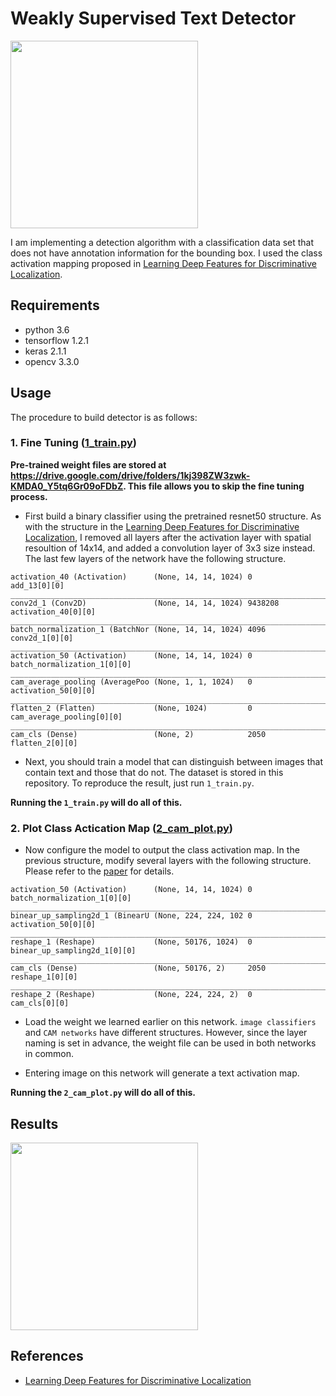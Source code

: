 
# Weakly Supervised Text Detector

<img src="sample.png" height="300">

I am implementing a detection algorithm with a classification data set that does not have annotation information for the bounding box. I used the class activation mapping proposed in [Learning Deep Features for Discriminative Localization](https://arxiv.org/pdf/1512.04150.pdf).

## Requirements

* python 3.6
* tensorflow 1.2.1
* keras 2.1.1
* opencv 3.3.0


## Usage

The procedure to build detector is as follows:

### 1. Fine Tuning  ([1_train.py](https://github.com/penny4860/Weakly-Supervised-Text-Detection/blob/master/1_train.py))

**Pre-trained weight files are stored at https://drive.google.com/drive/folders/1kj398ZW3zwk-KMDA0_Y5tq6Gr09oFDbZ. This file allows you to skip the fine tuning process.**

* First build a binary classifier using the pretrained resnet50 structure. As with the structure in the [Learning Deep Features for Discriminative Localization](https://arxiv.org/pdf/1512.04150.pdf), I removed all layers after the activation layer with spatial resoultion of 14x14, and added a convolution layer of 3x3 size instead. The last few layers of the network have the following structure.

```
activation_40 (Activation)      (None, 14, 14, 1024) 0           add_13[0][0]                     
__________________________________________________________________________________________________
conv2d_1 (Conv2D)               (None, 14, 14, 1024) 9438208     activation_40[0][0]              
__________________________________________________________________________________________________
batch_normalization_1 (BatchNor (None, 14, 14, 1024) 4096        conv2d_1[0][0]                   
__________________________________________________________________________________________________
activation_50 (Activation)      (None, 14, 14, 1024) 0           batch_normalization_1[0][0]      
__________________________________________________________________________________________________
cam_average_pooling (AveragePoo (None, 1, 1, 1024)   0           activation_50[0][0]              
__________________________________________________________________________________________________
flatten_2 (Flatten)             (None, 1024)         0           cam_average_pooling[0][0]        
__________________________________________________________________________________________________
cam_cls (Dense)                 (None, 2)            2050        flatten_2[0][0]                  
```

* Next, you should train a model that can distinguish between images that contain text and those that do not. The dataset is stored in this repository. To reproduce the result, just run ``1_train.py``.

**Running the ``1_train.py`` will do all of this.**


### 2. Plot Class Actication Map ([2_cam_plot.py](https://github.com/penny4860/Weakly-Supervised-Text-Detection/blob/master/2_cam_plot.py))

* Now configure the model to output the class activation map. In the previous structure, modify several layers with the following structure. Please refer to the [paper](https://arxiv.org/pdf/1512.04150.pdf) for details.

```
activation_50 (Activation)      (None, 14, 14, 1024) 0           batch_normalization_1[0][0]      
__________________________________________________________________________________________________
binear_up_sampling2d_1 (BinearU (None, 224, 224, 102 0           activation_50[0][0]              
__________________________________________________________________________________________________
reshape_1 (Reshape)             (None, 50176, 1024)  0           binear_up_sampling2d_1[0][0]     
__________________________________________________________________________________________________
cam_cls (Dense)                 (None, 50176, 2)     2050        reshape_1[0][0]                  
__________________________________________________________________________________________________
reshape_2 (Reshape)             (None, 224, 224, 2)  0           cam_cls[0][0]                    
```

* Load the weight we learned earlier on this network. ``image classifiers`` and ``CAM networks`` have different structures. However, since the layer naming is set in advance, the weight file can be used in both networks in common.

* Entering image on this network will generate a text activation map. 

**Running the ``2_cam_plot.py`` will do all of this.**


## Results

<img src="svt2.png" height="300">

## References

* [Learning Deep Features for Discriminative Localization](https://arxiv.org/pdf/1512.04150.pdf)

